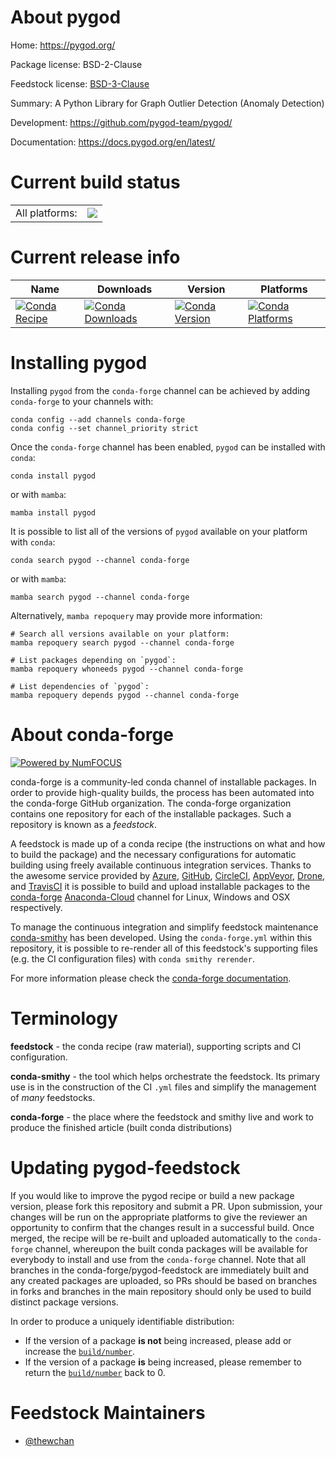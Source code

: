 About pygod
===========

Home: https://pygod.org/

Package license: BSD-2-Clause

Feedstock license: [BSD-3-Clause](https://github.com/conda-forge/pygod-feedstock/blob/main/LICENSE.txt)

Summary: A Python Library for Graph Outlier Detection (Anomaly Detection)

Development: https://github.com/pygod-team/pygod/

Documentation: https://docs.pygod.org/en/latest/

Current build status
====================


<table><tr><td>All platforms:</td>
    <td>
      <a href="https://dev.azure.com/conda-forge/feedstock-builds/_build/latest?definitionId=15962&branchName=main">
        <img src="https://dev.azure.com/conda-forge/feedstock-builds/_apis/build/status/pygod-feedstock?branchName=main">
      </a>
    </td>
  </tr>
</table>

Current release info
====================

| Name | Downloads | Version | Platforms |
| --- | --- | --- | --- |
| [![Conda Recipe](https://img.shields.io/badge/recipe-pygod-green.svg)](https://anaconda.org/conda-forge/pygod) | [![Conda Downloads](https://img.shields.io/conda/dn/conda-forge/pygod.svg)](https://anaconda.org/conda-forge/pygod) | [![Conda Version](https://img.shields.io/conda/vn/conda-forge/pygod.svg)](https://anaconda.org/conda-forge/pygod) | [![Conda Platforms](https://img.shields.io/conda/pn/conda-forge/pygod.svg)](https://anaconda.org/conda-forge/pygod) |

Installing pygod
================

Installing `pygod` from the `conda-forge` channel can be achieved by adding `conda-forge` to your channels with:

```
conda config --add channels conda-forge
conda config --set channel_priority strict
```

Once the `conda-forge` channel has been enabled, `pygod` can be installed with `conda`:

```
conda install pygod
```

or with `mamba`:

```
mamba install pygod
```

It is possible to list all of the versions of `pygod` available on your platform with `conda`:

```
conda search pygod --channel conda-forge
```

or with `mamba`:

```
mamba search pygod --channel conda-forge
```

Alternatively, `mamba repoquery` may provide more information:

```
# Search all versions available on your platform:
mamba repoquery search pygod --channel conda-forge

# List packages depending on `pygod`:
mamba repoquery whoneeds pygod --channel conda-forge

# List dependencies of `pygod`:
mamba repoquery depends pygod --channel conda-forge
```


About conda-forge
=================

[![Powered by
NumFOCUS](https://img.shields.io/badge/powered%20by-NumFOCUS-orange.svg?style=flat&colorA=E1523D&colorB=007D8A)](https://numfocus.org)

conda-forge is a community-led conda channel of installable packages.
In order to provide high-quality builds, the process has been automated into the
conda-forge GitHub organization. The conda-forge organization contains one repository
for each of the installable packages. Such a repository is known as a *feedstock*.

A feedstock is made up of a conda recipe (the instructions on what and how to build
the package) and the necessary configurations for automatic building using freely
available continuous integration services. Thanks to the awesome service provided by
[Azure](https://azure.microsoft.com/en-us/services/devops/), [GitHub](https://github.com/),
[CircleCI](https://circleci.com/), [AppVeyor](https://www.appveyor.com/),
[Drone](https://cloud.drone.io/welcome), and [TravisCI](https://travis-ci.com/)
it is possible to build and upload installable packages to the
[conda-forge](https://anaconda.org/conda-forge) [Anaconda-Cloud](https://anaconda.org/)
channel for Linux, Windows and OSX respectively.

To manage the continuous integration and simplify feedstock maintenance
[conda-smithy](https://github.com/conda-forge/conda-smithy) has been developed.
Using the ``conda-forge.yml`` within this repository, it is possible to re-render all of
this feedstock's supporting files (e.g. the CI configuration files) with ``conda smithy rerender``.

For more information please check the [conda-forge documentation](https://conda-forge.org/docs/).

Terminology
===========

**feedstock** - the conda recipe (raw material), supporting scripts and CI configuration.

**conda-smithy** - the tool which helps orchestrate the feedstock.
                   Its primary use is in the construction of the CI ``.yml`` files
                   and simplify the management of *many* feedstocks.

**conda-forge** - the place where the feedstock and smithy live and work to
                  produce the finished article (built conda distributions)


Updating pygod-feedstock
========================

If you would like to improve the pygod recipe or build a new
package version, please fork this repository and submit a PR. Upon submission,
your changes will be run on the appropriate platforms to give the reviewer an
opportunity to confirm that the changes result in a successful build. Once
merged, the recipe will be re-built and uploaded automatically to the
`conda-forge` channel, whereupon the built conda packages will be available for
everybody to install and use from the `conda-forge` channel.
Note that all branches in the conda-forge/pygod-feedstock are
immediately built and any created packages are uploaded, so PRs should be based
on branches in forks and branches in the main repository should only be used to
build distinct package versions.

In order to produce a uniquely identifiable distribution:
 * If the version of a package **is not** being increased, please add or increase
   the [``build/number``](https://docs.conda.io/projects/conda-build/en/latest/resources/define-metadata.html#build-number-and-string).
 * If the version of a package **is** being increased, please remember to return
   the [``build/number``](https://docs.conda.io/projects/conda-build/en/latest/resources/define-metadata.html#build-number-and-string)
   back to 0.

Feedstock Maintainers
=====================

* [@thewchan](https://github.com/thewchan/)

